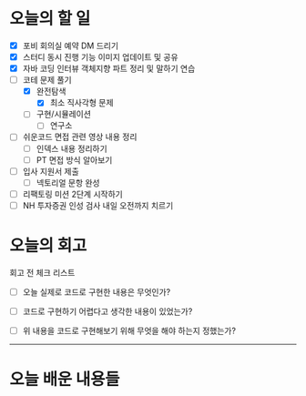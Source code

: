 
# 오늘의 할 일

- [x] 포비 회의실 예약 DM 드리기
- [x] 스터디 동시 진행 기능 이미지 업데이트 및 공유
- [x] 자바 코딩 인터뷰 객체지향 파트 정리 및 말하기 연습
- [ ] 코테 문제 풀기
	- [x] 완전탐색
		- [x] 최소 직사각형 문제
	- [ ] 구현/시뮬레이션
		- [ ] 연구소
- [ ] 쉬운코드 면접 관련 영상 내용 정리
	- [ ] 인덱스 내용 정리하기
	- [ ] PT 면접 방식 알아보기
- [ ] 입사 지원서 제출
	- [ ] 넥토리얼 문항 완성
- [ ] 리팩토링 미션 2단계 시작하기
- [ ] NH 투자증권 인성 검사 내일 오전까지 치르기

# 오늘의 회고

회고 전 체크 리스트
- [ ] 오늘 실제로 코드로 구현한 내용은 무엇인가?
- [ ] 코드로 구현하기 어렵다고 생각한 내용이 있었는가?
- [ ] 위 내용을 코드로 구현해보기 위해 무엇을 해야 하는지 정했는가?




---
# 오늘 배운 내용들

